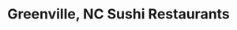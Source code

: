 ---
layout: city
title: Greenville, NC Sushi Restaurants
permalink: /north-carolina/greenville/
stateAbbr: NC
stateName: North Carolina
cityName: Greenville

---